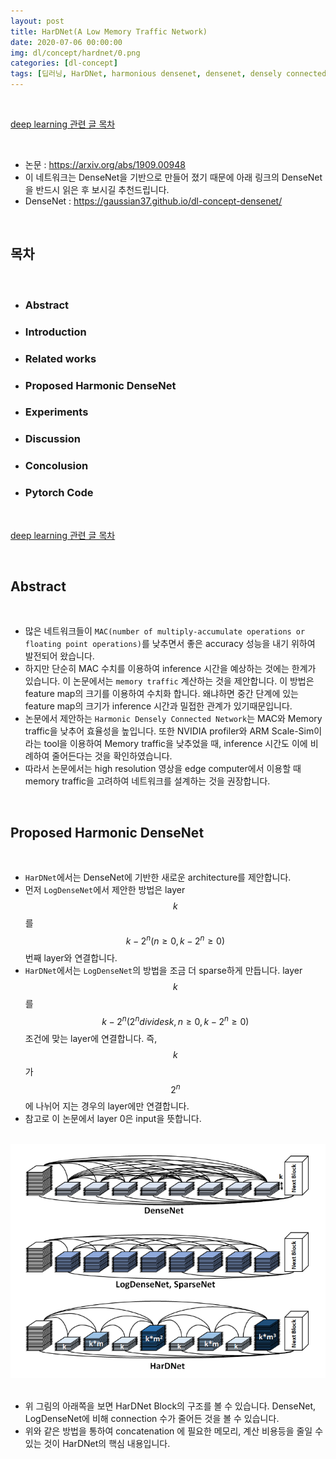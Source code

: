 ```yaml
---
layout: post
title: HarDNet(A Low Memory Traffic Network)
date: 2020-07-06 00:00:00
img: dl/concept/hardnet/0.png
categories: [dl-concept] 
tags: [딥러닝, HarDNet, harmonious densenet, densenet, densely connected convolution networks] # add tag
---
```


<br>

[deep learning 관련 글 목차](https://gaussian37.github.io/dl-concept-table/)

<br>

- 논문 : https://arxiv.org/abs/1909.00948
- 이 네트워크는 DenseNet을 기반으로 만들어 졌기 때문에 아래 링크의 DenseNet을 반드시 읽은 후 보시길 추천드립니다.
- DenseNet : https://gaussian37.github.io/dl-concept-densenet/

<br>

## **목차**

<br>

- ### Abstract
- ### Introduction
- ### Related works
- ### Proposed Harmonic DenseNet
- ### Experiments
- ### Discussion
- ### Concolusion
- ### Pytorch Code

<br>

[deep learning 관련 글 목차](https://gaussian37.github.io/dl-concept-table/)

<br>

## **Abstract**

<br>

- 많은 네트워크들이 `MAC(number of multiply-accumulate operations or floating point operations)`를 낮추면서 좋은 accuracy 성능을 내기 위하여 발전되어 왔습니다.
- 하지만 단순히 MAC 수치를 이용하여 inference 시간을 예상하는 것에는 한계가 있습니다. 이 논문에서는 `memory traffic` 계산하는 것을 제안합니다. 이 방법은 feature map의 크기를 이용하여 수치화 합니다. 왜냐하면 중간 단계에 있는 feature map의 크기가 inference 시간과 밀접한 관계가 있기때문입니다.
- 논문에서 제안하는 `Harmonic Densely Connected Network`는 MAC와 Memory traffic을 낮추어 효율성을 높입니다. 또한 NVIDIA profiler와 ARM Scale-Sim이라는 tool을 이용하여 Memory traffic을 낮추었을 때, inference 시간도 이에 비례하여 줄어든다는 것을 확인하였습니다.
- 따라서 논문에서는 high resolution 영상을 edge computer에서 이용할 때 memory traffic을 고려하여 네트워크를 설계하는 것을 권장합니다.

<br>

## **Proposed Harmonic DenseNet**

<br>

- `HarDNet`에서는 DenseNet에 기반한 새로운 architecture를 제안합니다. 
- 먼저 `LogDenseNet`에서 제안한 방법은 layer $$ k $$를 $$ k - 2^{n} (n \ge 0, k - 2^{n} \ge 0) $$ 번째 layer와 연결합니다. 
- `HarDNet`에서는 `LogDenseNet`의 방법을 조금 더 sparse하게 만듭니다. layer $$ k $$를 $$ k - 2^{n} (2^{n} divides k , n \ge 0, k - 2^{n} \ge 0) $$ 조건에 맞는 layer에 연결합니다. 즉, $$ k $$ 가 $$ 2^{n} $$에 나뉘어 지는 경우의 layer에만 연결합니다.
- 참고로 이 논문에서 layer 0은 input을 뜻합니다.

<br>
<center><img src="../assets/img/dl/concept/hardnet/1.png" alt="Drawing" style="width: 800px;"/></center>
<br>

- 위 그림의 아래쪽을 보면 HarDNet Block의 구조를 볼 수 있습니다. DenseNet, LogDenseNet에 비해 connection 수가 줄어든 것을 볼 수 있습니다.
- 위와 같은 방법을 통하여 concatenation 에 필요한 메모리, 계산 비용등을 줄일 수 있는 것이 HarDNet의 핵심 내용입니다.
